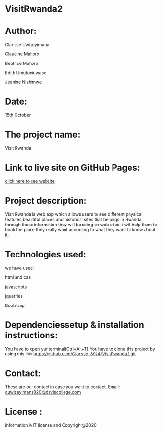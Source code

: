 # VisitRwanda2
# Author:
Clarisse Uwizeyimana

Claudine Mahoro

Beatrice Mahoro

Edith Umutoniuwase

Jeanine Nishimwe

# Date: 
15th October

# The project name:
Visit Rwanda

# Link to live site on GitHub Pages:

[click here to see website](clarisse-3924.github.io/visitrwanda2/)

# Project description:
Visit Rwanda is web app which allows users to see different physical features,beautiful places  and historical sites that belongs in Rwanda, through those information they will be seing on web sites it will help them to book the place they really want according to what they want to know about it.

# Technologies used: 
we have used:

html and css

javascripts 

jquerries

Bootstrap

# Dependenciessetup & installation instructions: 
You have to open yur terminal(Ctrl+Alt+T) You have to clone this project by using this link https://github.com/Clarisse-3924/VisitRwanda2.git

# Contact:
 These are our  contact in case you want to contact.
 Email: cuwizeyimana820@daviscollege.com

# License :
information MIT license and  Copyright@2020
